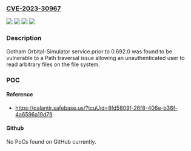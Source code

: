 ### [CVE-2023-30967](https://cve.mitre.org/cgi-bin/cvename.cgi?name=CVE-2023-30967)
![](https://img.shields.io/static/v1?label=Product&message=com.palantir.meta%3Aorbital-simulator&color=blue)
![](https://img.shields.io/static/v1?label=Version&message=*%20&color=brightgreen)
![](https://img.shields.io/static/v1?label=Vulnerability&message=The%20product%20uses%20external%20input%20to%20construct%20a%20pathname%20that%20is%20intended%20to%20identify%20a%20file%20or%20directory%20that%20is%20located%20underneath%20a%20restricted%20parent%20directory%2C%20but%20the%20product%20does%20not%20properly%20neutralize%20special%20elements%20within%20the%20pathname%20that%20can%20cause%20the%20pathname%20to%20resolve%20to%20a%20location%20that%20is%20outside%20of%20the%20restricted%20directory.&color=brightgreen)
![](https://img.shields.io/static/v1?label=Vulnerability&message=When%20an%20actor%20claims%20to%20have%20a%20given%20identity%2C%20the%20product%20does%20not%20prove%20or%20insufficiently%20proves%20that%20the%20claim%20is%20correct.&color=brightgreen)

### Description

Gotham Orbital-Simulator service prior to 0.692.0 was found to be vulnerable to a Path traversal issue allowing an unauthenticated user to read arbitrary files on the file system. 

### POC

#### Reference
- https://palantir.safebase.us/?tcuUid=8fd5809f-26f8-406e-b36f-4a6596a19d79

#### Github
No PoCs found on GitHub currently.

